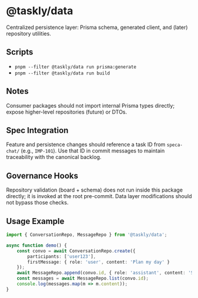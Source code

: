# @taskly/data

Centralized persistence layer: Prisma schema, generated client, and (later) repository utilities.

## Scripts
- `pnpm --filter @taskly/data run prisma:generate`
- `pnpm --filter @taskly/data run build`

## Notes
Consumer packages should not import internal Prisma types directly; expose higher-level repositories (future) or DTOs.

## Spec Integration
Feature and persistence changes should reference a task ID from `speca-chat/` (e.g., `IMP-101`). Use that ID in commit messages to maintain traceability with the canonical backlog.

## Governance Hooks
Repository validation (board + schema) does not run inside this package directly; it is invoked at the root pre-commit. Data layer modifications should not bypass those checks.

## Usage Example
```ts
import { ConversationRepo, MessageRepo } from '@taskly/data';

async function demo() {
	const convo = await ConversationRepo.create({
		participants: ['user123'],
		firstMessage: { role: 'user', content: 'Plan my day' }
	});
	await MessageRepo.append(convo.id, { role: 'assistant', content: 'Sure, let\'s start.' });
	const messages = await MessageRepo.list(convo.id);
	console.log(messages.map(m => m.content));
}
```
